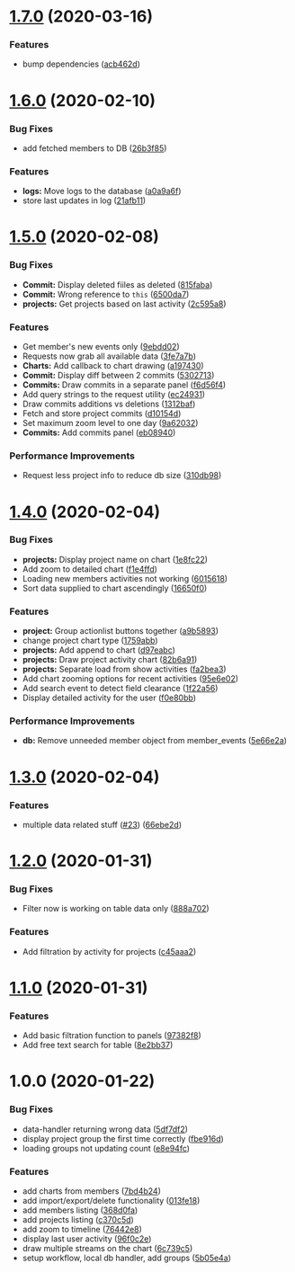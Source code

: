 # [1.7.0](https://github.com/ahmadalfy/gitlab-explorer/compare/v1.6.0...v1.7.0) (2020-03-16)


### Features

* bump dependencies ([acb462d](https://github.com/ahmadalfy/gitlab-explorer/commit/acb462ddd05ce0a59f0f213d8742c6a882708ee6))

# [1.6.0](https://github.com/ahmadalfy/gitlab-explorer/compare/v1.5.0...v1.6.0) (2020-02-10)


### Bug Fixes

* add fetched members to DB ([26b3f85](https://github.com/ahmadalfy/gitlab-explorer/commit/26b3f85c2e2486da921fb1631630e780ff198931))


### Features

* **logs:** Move logs to the database ([a0a9a6f](https://github.com/ahmadalfy/gitlab-explorer/commit/a0a9a6f31d25cd5395297e965b7544ab266bef4d))
* store last updates in log ([21afb11](https://github.com/ahmadalfy/gitlab-explorer/commit/21afb111a92b0d47953ecfac4dfa813519dbb748))

# [1.5.0](https://github.com/ahmadalfy/gitlab-explorer/compare/v1.4.0...v1.5.0) (2020-02-08)


### Bug Fixes

* **Commit:** Display deleted fiiles as deleted ([815faba](https://github.com/ahmadalfy/gitlab-explorer/commit/815fabafd54f563764a5aea5f2faa553ae17ce4b))
* **Commit:** Wrong reference to `this` ([6500da7](https://github.com/ahmadalfy/gitlab-explorer/commit/6500da7e2c707ada44bfe54ab62b1af5a66124ac))
* **projects:** Get projects based on last activity ([2c595a8](https://github.com/ahmadalfy/gitlab-explorer/commit/2c595a82eca6334d0fc534f7dc4cfcf21e827580))


### Features

* Get member's new events only ([9ebdd02](https://github.com/ahmadalfy/gitlab-explorer/commit/9ebdd02f210dceeba982efd6de7ba91839a173bb))
* Requests now grab all available data ([3fe7a7b](https://github.com/ahmadalfy/gitlab-explorer/commit/3fe7a7bb888c910d889337483fb6ff4c1e47134e))
* **Charts:** Add callback to chart drawing ([a197430](https://github.com/ahmadalfy/gitlab-explorer/commit/a1974303b0c079a481697e9e00a84060073025ff))
* **Commit:** Display diff between 2 commits ([5302713](https://github.com/ahmadalfy/gitlab-explorer/commit/53027136b19734f81b86aea558bfe52af9f677f6))
* **Commits:** Draw commits in a separate panel ([f6d56f4](https://github.com/ahmadalfy/gitlab-explorer/commit/f6d56f4cb0639cf647871288350851bab6738d63))
* Add query strings to the request utility ([ec24931](https://github.com/ahmadalfy/gitlab-explorer/commit/ec24931e5c1579f12ba4c0a990e8a467c279ca56))
* Draw commits additions vs deletions ([1312baf](https://github.com/ahmadalfy/gitlab-explorer/commit/1312bafb779aeb7f9e040e41705cee0861c00bd5))
* Fetch and store project commits ([d10154d](https://github.com/ahmadalfy/gitlab-explorer/commit/d10154d23ba93c0c9416eba127151ce8e03ef911))
* Set maximum zoom level to one day ([9a62032](https://github.com/ahmadalfy/gitlab-explorer/commit/9a620322183143ef9a5ec35321a49750e6e39389))
* **Commits:** Add commits panel ([eb08940](https://github.com/ahmadalfy/gitlab-explorer/commit/eb0894096ecd5d945eca633d984123e1c62bbf01))


### Performance Improvements

* Request less project info to reduce db size ([310db98](https://github.com/ahmadalfy/gitlab-explorer/commit/310db989e7b194a0d1ba8d018d7abd518c12f3ac))

# [1.4.0](https://github.com/ahmadalfy/gitlab-explorer/compare/v1.3.0...v1.4.0) (2020-02-04)


### Bug Fixes

* **projects:** Display project name on chart ([1e8fc22](https://github.com/ahmadalfy/gitlab-explorer/commit/1e8fc22531e8ed7e54a062d20cc3c68857345a45))
* Add zoom to detailed chart ([f1e4ffd](https://github.com/ahmadalfy/gitlab-explorer/commit/f1e4ffda97a95f43aa340e5548650967d596b96a))
* Loading new members activities not working ([6015618](https://github.com/ahmadalfy/gitlab-explorer/commit/60156186fc7a0d3a8559f371c8af812fbecb5d92))
* Sort data supplied to chart ascendingly ([16650f0](https://github.com/ahmadalfy/gitlab-explorer/commit/16650f0c0b3a150a20d457af501b8facb93eba1e))


### Features

* **project:** Group actionlist buttons together ([a9b5893](https://github.com/ahmadalfy/gitlab-explorer/commit/a9b58939f7df080085b6b2313ce457ffacdf934a))
* change project chart type ([1759abb](https://github.com/ahmadalfy/gitlab-explorer/commit/1759abbc09b60d277e4100c42f722a1881f79f7b))
* **projects:** Add append to chart ([d97eabc](https://github.com/ahmadalfy/gitlab-explorer/commit/d97eabc30df180aa6ed85a2c4fc9fee7e6a66eb8))
* **projects:** Draw project activity chart ([82b6a91](https://github.com/ahmadalfy/gitlab-explorer/commit/82b6a9184983932c4d0874739f4c200d628a998a))
* **projects:** Separate load from show activities ([fa2bea3](https://github.com/ahmadalfy/gitlab-explorer/commit/fa2bea37f0d631198e39f7494ec86579ef1778bb))
* Add chart zooming options for recent activities ([95e6e02](https://github.com/ahmadalfy/gitlab-explorer/commit/95e6e02ff1b4e4f554fae46ce5745e1d3a717cae))
* Add search event to detect field clearance ([1f22a56](https://github.com/ahmadalfy/gitlab-explorer/commit/1f22a56356ea5bcb0e995b5660a4d754e0cd909a))
* Display detailed activity for the user ([f0e80bb](https://github.com/ahmadalfy/gitlab-explorer/commit/f0e80bbcbd21789c4f3e57220c1bd1e5e3bedd9b))


### Performance Improvements

* **db:** Remove unneeded member object from member_events ([5e66e2a](https://github.com/ahmadalfy/gitlab-explorer/commit/5e66e2aba441924fb4b48eabc8b50f990a0739b2))

# [1.3.0](https://github.com/ahmadalfy/gitlab-explorer/compare/v1.2.0...v1.3.0) (2020-02-04)


### Features

* multiple data related stuff ([#23](https://github.com/ahmadalfy/gitlab-explorer/issues/23)) ([66ebe2d](https://github.com/ahmadalfy/gitlab-explorer/commit/66ebe2d3e8ef0672f34ac8d5f68b086fcceb2404))

# [1.2.0](https://github.com/ahmadalfy/gitlab-explorer/compare/v1.1.0...v1.2.0) (2020-01-31)


### Bug Fixes

* Filter now is working on table data only ([888a702](https://github.com/ahmadalfy/gitlab-explorer/commit/888a702eccbd433051a5ac4f894398035178356f))


### Features

* Add filtration by activity for projects ([c45aaa2](https://github.com/ahmadalfy/gitlab-explorer/commit/c45aaa27f6fdbcf3b528bd26f07a1f0432573ada))

# [1.1.0](https://github.com/ahmadalfy/gitlab-explorer/compare/v1.0.0...v1.1.0) (2020-01-31)


### Features

* Add basic filtration function to panels ([97382f8](https://github.com/ahmadalfy/gitlab-explorer/commit/97382f8ed7506d381ececc6fdafbbff67a723175))
* Add free text search for table ([8e2bb37](https://github.com/ahmadalfy/gitlab-explorer/commit/8e2bb37867e827587c2730d97ba6319246e3d7f1))

# 1.0.0 (2020-01-22)


### Bug Fixes

* data-handler returning wrong data ([5df7df2](https://github.com/ahmadalfy/gitlab-explorer/commit/5df7df24332060a0343cbd2f3136d465f9f936a3))
* display project group the first time correctly ([fbe916d](https://github.com/ahmadalfy/gitlab-explorer/commit/fbe916d559a30f9c4bfac2f89746fe52a1cd4332))
* loading groups not updating count ([e8e94fc](https://github.com/ahmadalfy/gitlab-explorer/commit/e8e94fcabb64f1e3d15aa1e298714682ca720512))


### Features

* add charts from members ([7bd4b24](https://github.com/ahmadalfy/gitlab-explorer/commit/7bd4b244bed0f696c5981d0291e787cd29be0db2))
* add import/export/delete functionality ([013fe18](https://github.com/ahmadalfy/gitlab-explorer/commit/013fe183a3c5425acb21cbe3dbec65f37b986926))
* add members listing ([368d0fa](https://github.com/ahmadalfy/gitlab-explorer/commit/368d0fa1749984bf55d24fbd1e9edd4ae6ef40ef))
* add projects listing ([c370c5d](https://github.com/ahmadalfy/gitlab-explorer/commit/c370c5dcd9677a276b7e53afeb62d03ba709b9a3))
* add zoom to timeline ([76442e8](https://github.com/ahmadalfy/gitlab-explorer/commit/76442e83ef11731a074f4834ac332b5534452d5f))
* display last user activity ([96f0c2e](https://github.com/ahmadalfy/gitlab-explorer/commit/96f0c2e578ea3e86572fbad36373d0fc3ac51f9a))
* draw multiple streams on the chart ([6c739c5](https://github.com/ahmadalfy/gitlab-explorer/commit/6c739c5b360da90bec6cae30718cad68bc257e65))
* setup workflow, local db handler, add groups ([5b05e4a](https://github.com/ahmadalfy/gitlab-explorer/commit/5b05e4a284dcf7c45b670ff2b35285a3c34720f5))
